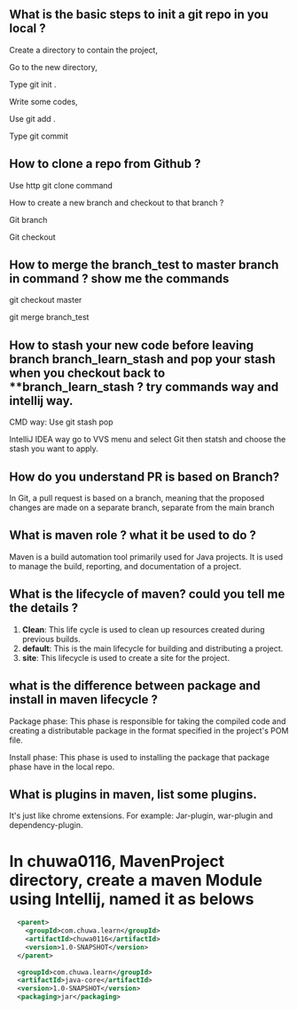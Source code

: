 ## What is the basic steps to init a git repo in you local ?

Create a directory to contain the project,

Go to the new directory,

Type git init .

Write some codes,

Use git add .

Type git commit

## How to clone a repo from Github ?

Use http git clone command

How to create a new branch and checkout to that branch ?

Git branch <branch name>

Git checkout <branch name>

## How to merge the branch_test to master branch in command ? show me the commands

git checkout master

git merge branch_test

## How to stash your new code before leaving branch branch_learn_stash and pop your stash when you checkout back to **branch_learn_stash ? try commands way and intellij way.

CMD way: Use git stash pop

IntelliJ IDEA way go to VVS menu and select Git then statsh and choose the stash you want to apply.



## How do you understand PR is based on Branch?

In Git, a pull request is based on a branch, meaning that the proposed changes are made on a separate branch, separate from the main branch 

## What is maven role ? what it be used to do ?

Maven is a build automation tool primarily used for Java projects. It is used to manage the build, reporting, and documentation of a project.

## What is the lifecycle of maven? could you tell me the details ?

1. **Clean**: This life cycle is used to clean up resources created during previous builds.
2. **default**: This is the main lifecycle for building and distributing a project.
3. **site**: This lifecycle is used to create a site for the project. 

## what is the difference between package and install in maven lifecycle ?

Package  phase: This phase is responsible for taking the compiled code and creating a distributable package in the format specified in the project's POM file.

Install phase: This phase is used to installing the package that package phase have in the local repo.

## What is plugins in maven, list some plugins.

It's just like chrome extensions. For example: Jar-plugin, war-plugin and dependency-plugin.

# In chuwa0116, MavenProject directory, create a maven Module using Intellij, named it as belows

```xml
  <parent>
    <groupId>com.chuwa.learn</groupId>
    <artifactId>chuwa0116</artifactId>
    <version>1.0-SNAPSHOT</version>
  </parent>  
  
  <groupId>com.chuwa.learn</groupId>
  <artifactId>java-core</artifactId>
  <version>1.0-SNAPSHOT</version>
  <packaging>jar</packaging>
```


